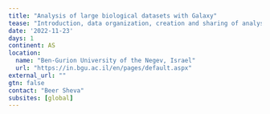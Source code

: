 ```yaml
---
title: "Analysis of large biological datasets with Galaxy"
tease: "Introduction, data organization, creation and sharing of analysis using Galaxy"
date: '2022-11-23'
days: 1
continent: AS
location:
  name: "Ben-Gurion University of the Negev, Israel"
  url: "https://in.bgu.ac.il/en/pages/default.aspx"
external_url: ""
gtn: false
contact: "Beer Sheva"
subsites: [global]
---
```

